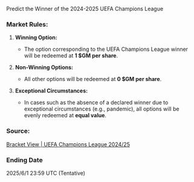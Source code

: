 Predict the Winner of the 2024-2025 UEFA Champions League

### Market Rules:
1. **Winning Option:**  
   - The option corresponding to the UEFA Champions League winner will be redeemed at **1 $GM per share**.

2. **Non-Winning Options:**  
   - All other options will be redeemed at **0 $GM per share**.

3. **Exceptional Circumstances:**  
   - In cases such as the absence of a declared winner due to exceptional circumstances (e.g., pandemic), all options will be evenly redeemed at **equal value**.

### Source:  
[Bracket View | UEFA Champions League 2024/25](https://www.uefa.com/uefachampionsleague/fixtures-results/bracket/)

### Ending Date
2025/6/1 23:59 UTC (Tentative)

